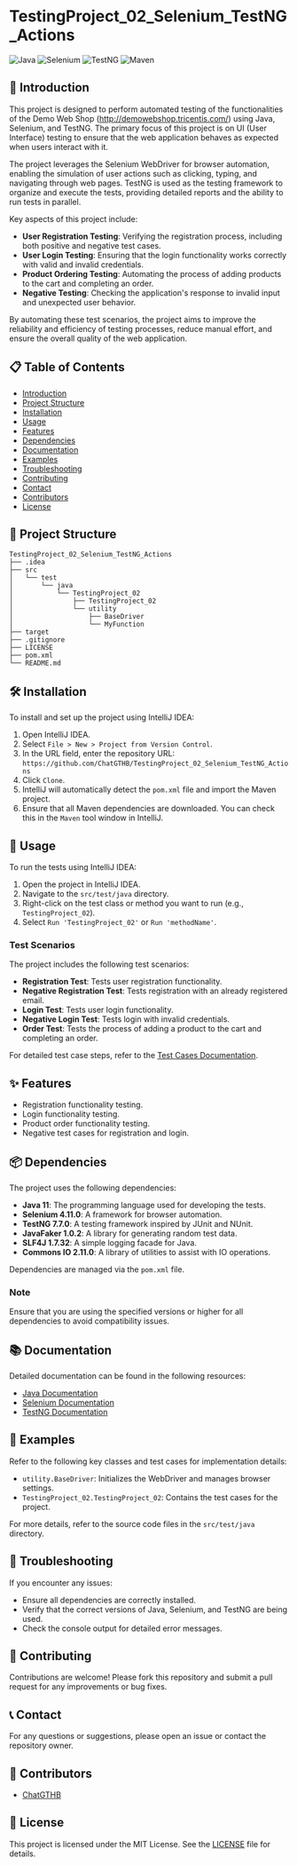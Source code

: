 
# TestingProject_02_Selenium_TestNG_Actions

![Java](https://img.shields.io/badge/Java-ED8B00?style=for-the-badge&logo=java&logoColor=white)
![Selenium](https://img.shields.io/badge/Selenium-43B02A?style=for-the-badge&logo=selenium&logoColor=white)
![TestNG](https://img.shields.io/badge/TestNG-FF7300?style=for-the-badge&logo=testng&logoColor=white)
![Maven](https://img.shields.io/badge/Maven-C71A36?style=for-the-badge&logo=apache-maven&logoColor=white)

## 🚀 Introduction
This project is designed to perform automated testing of the functionalities of the Demo Web Shop (http://demowebshop.tricentis.com/) using Java, Selenium, and TestNG. The primary focus of this project is on UI (User Interface) testing to ensure that the web application behaves as expected when users interact with it.

The project leverages the Selenium WebDriver for browser automation, enabling the simulation of user actions such as clicking, typing, and navigating through web pages. TestNG is used as the testing framework to organize and execute the tests, providing detailed reports and the ability to run tests in parallel.

Key aspects of this project include:
- **User Registration Testing**: Verifying the registration process, including both positive and negative test cases.
- **User Login Testing**: Ensuring that the login functionality works correctly with valid and invalid credentials.
- **Product Ordering Testing**: Automating the process of adding products to the cart and completing an order.
- **Negative Testing**: Checking the application's response to invalid input and unexpected user behavior.

By automating these test scenarios, the project aims to improve the reliability and efficiency of testing processes, reduce manual effort, and ensure the overall quality of the web application.

## 📋 Table of Contents
- [Introduction](#introduction)
- [Project Structure](#project-structure)
- [Installation](#installation)
- [Usage](#usage)
- [Features](#features)
- [Dependencies](#dependencies)
- [Documentation](#documentation)
- [Examples](#examples)
- [Troubleshooting](#troubleshooting)
- [Contributing](#contributing)
- [Contact](#contact)
- [Contributors](#contributors)
- [License](#license)

## 📂 Project Structure
```
TestingProject_02_Selenium_TestNG_Actions
├── .idea
├── src
│   └── test
│       └── java
│           └── TestingProject_02
│               ├── TestingProject_02
│               └── utility
│                   ├── BaseDriver
│                   └── MyFunction
├── target
├── .gitignore
├── LICENSE
├── pom.xml
└── README.md
```

## 🛠️ Installation
To install and set up the project using IntelliJ IDEA:

1. Open IntelliJ IDEA.
2. Select `File > New > Project from Version Control`.
3. In the URL field, enter the repository URL: `https://github.com/ChatGTHB/TestingProject_02_Selenium_TestNG_Actions`
4. Click `Clone`.
5. IntelliJ will automatically detect the `pom.xml` file and import the Maven project.
6. Ensure that all Maven dependencies are downloaded. You can check this in the `Maven` tool window in IntelliJ.

## 🚀 Usage
To run the tests using IntelliJ IDEA:

1. Open the project in IntelliJ IDEA.
2. Navigate to the `src/test/java` directory.
3. Right-click on the test class or method you want to run (e.g., `TestingProject_02`).
4. Select `Run 'TestingProject_02'` or `Run 'methodName'`.

### Test Scenarios
The project includes the following test scenarios:

- **Registration Test**: Tests user registration functionality.
- **Negative Registration Test**: Tests registration with an already registered email.
- **Login Test**: Tests user login functionality.
- **Negative Login Test**: Tests login with invalid credentials.
- **Order Test**: Tests the process of adding a product to the cart and completing an order.

For detailed test case steps, refer to the [Test Cases Documentation](./src/test/java/TestingProject_02/TestingProject_02.java).

## ✨ Features
- Registration functionality testing.
- Login functionality testing.
- Product order functionality testing.
- Negative test cases for registration and login.

## 📦 Dependencies
The project uses the following dependencies:

- **Java 11**: The programming language used for developing the tests.
- **Selenium 4.11.0**: A framework for browser automation.
- **TestNG 7.7.0**: A testing framework inspired by JUnit and NUnit.
- **JavaFaker 1.0.2**: A library for generating random test data.
- **SLF4J 1.7.32**: A simple logging facade for Java.
- **Commons IO 2.11.0**: A library of utilities to assist with IO operations.

Dependencies are managed via the `pom.xml` file.

### Note
Ensure that you are using the specified versions or higher for all dependencies to avoid compatibility issues.

## 📚 Documentation
Detailed documentation can be found in the following resources:
- [Java Documentation](https://docs.oracle.com/en/java/)
- [Selenium Documentation](https://www.selenium.dev/documentation/)
- [TestNG Documentation](https://testng.org/doc/)

## 📂 Examples
Refer to the following key classes and test cases for implementation details:

- `utility.BaseDriver`: Initializes the WebDriver and manages browser settings.
- `TestingProject_02.TestingProject_02`: Contains the test cases for the project.

For more details, refer to the source code files in the `src/test/java` directory.

## 🐛 Troubleshooting
If you encounter any issues:
- Ensure all dependencies are correctly installed.
- Verify that the correct versions of Java, Selenium, and TestNG are being used.
- Check the console output for detailed error messages.

## 🤝 Contributing
Contributions are welcome! Please fork this repository and submit a pull request for any improvements or bug fixes.

## 📞 Contact
For any questions or suggestions, please open an issue or contact the repository owner.

## 👥 Contributors
- [ChatGTHB](https://github.com/ChatGTHB)

## 📄 License
This project is licensed under the MIT License. See the [LICENSE](LICENSE) file for details.
